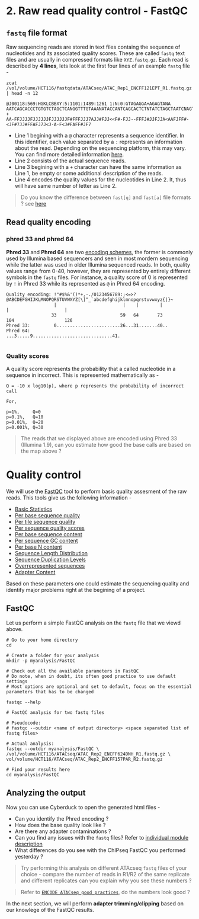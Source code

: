 # 2. Raw read quality control - FastQC

## `fastq` file format
Raw sequencing reads are stored in text files containg the sequence of nucleotides and its associated quality scores. These are called `fastq` text files and are usually in compressed formats like `XYZ.fastq.gz`. Each read is described by **4 lines**, lets look at the first four lines of an example `fastq` file -

```
zcat /vol/volume/HCT116/fastqdata/ATACseq/ATAC_Rep1_ENCFF121EPT_R1.fastq.gz | head -n 12

@J00118:569:HGKLCBBXY:5:1101:1489:1261 1:N:0:GTAGAGGA+AGAGTANA
AATCAGCACCCTGTGTCTAGCTCANGGTTTGTAAANATACCANTCAGCACTCTNTATCTAGCTAATCNAGTGNAGANCTTTTGTGTCTAGCTNAGGGNTTG
+
AA-FFJJJJFJJJJJJFJJJJJJF#FFFJJJ7AJJ#FJJ<<F#-FJJ--FFFJ#JJFJJA<AAFJFF#-<JF#7JJ#FFAFJ7J<J-A-F<J#FAFF#JF7

```

- Line 1 begining with a `@` character represents a sequence identifier. In this identifier, each value separated by a `:` represents an information about the read. Depending on the sequencing platform, this may vary. You can find more detailed information [here](https://en.wikipedia.org/wiki/FASTQ_format).
- Line 2 consists of the actual sequence reads. 
- Line 3 begining with a `+` character can have the same information as Line 1, be empty or some additional description of the reads.
- Line 4 encodes the quality values for the nucleotides in Line 2. It, thus will have same number of letter as Line 2.

> Do you know the difference between `fast[q]` and `fast[a]` file formats ? see [here](https://en.wikipedia.org/wiki/FASTA_format)

## Read quality encoding

### phred 33 and phred 64

**Phred 33** and **Phred 64** are two [encoding schemes](https://www.drive5.com/usearch/manual/quality_score.html), the former is commonly used by Illumina based sequencers and seen in most mordern sequencing while the latter was used in older Illumina sequenced reads. In both, quality values range from 0-40, however, they are represented by entirely different symbols in the `fastq` files. For instance, a quality score of 0 is represented by `!` in Phred 33 while its represented as `@` in Phred 64 encoding.

```
Quality encoding: !"#$%&'()*+,-./0123456789:;<=>?@ABCDEFGHIJKLMNOPQRSTUVWXYZ[\]^_`abcdefghijklmnopqrstuvwxyz{|}~
                  |                         |    |        |                              |                     |
                 33                        59   64       73                            104                   126
Phred 33:         0........................26...31.......40..                                
Phred 64:                                        ...3.....9..............................41. 
                                 
```

### Quality scores

A quality score represents the probability that a called nucleotide in a sequence in incorrect. This is represented mathematically as -

```
Q = -10 x log10(p), where p represents the probability of incorrect call

For,

p=1%,     Q=0 
p=0.1%,   Q=10
p=0.01%,  Q=20 
p=0.001%, Q=30

```

> The reads that we displayed above are encoded using Phred 33 (Illumina 1.9), can you estimate how good the base calls are based on the map above ?

# Quality control

We will use the [FastQC](https://www.bioinformatics.babraham.ac.uk/projects/fastqc/) tool to perform basis quality assesment of the raw reads. This tools give us the following information -

- [Basic Statistics](https://www.bioinformatics.babraham.ac.uk/projects/fastqc/Help/3%20Analysis%20Modules/1%20Basic%20Statistics.html)
- [Per base sequence quality](https://www.bioinformatics.babraham.ac.uk/projects/fastqc/Help/3%20Analysis%20Modules/2%20Per%20Base%20Sequence%20Quality.html)
- [Per tile sequence quality](https://www.bioinformatics.babraham.ac.uk/projects/fastqc/Help/3%20Analysis%20Modules/12%20Per%20Tile%20Sequence%20Quality.html)
- [Per sequence quality scores](https://www.bioinformatics.babraham.ac.uk/projects/fastqc/Help/3%20Analysis%20Modules/3%20Per%20Sequence%20Quality%20Scores.html)
- [Per base sequence content](https://www.bioinformatics.babraham.ac.uk/projects/fastqc/Help/3%20Analysis%20Modules/4%20Per%20Base%20Sequence%20Content.html)
- [Per sequence GC content](https://www.bioinformatics.babraham.ac.uk/projects/fastqc/Help/3%20Analysis%20Modules/5%20Per%20Sequence%20GC%20Content.html)
- [Per base N content](https://www.bioinformatics.babraham.ac.uk/projects/fastqc/Help/3%20Analysis%20Modules/6%20Per%20Base%20N%20Content.html)
- [Sequence Length Distribution](https://www.bioinformatics.babraham.ac.uk/projects/fastqc/Help/3%20Analysis%20Modules/7%20Sequence%20Length%20Distribution.html)
- [Sequence Duplication Levels](https://www.bioinformatics.babraham.ac.uk/projects/fastqc/Help/3%20Analysis%20Modules/8%20Duplicate%20Sequences.html)
- [Overrepresented sequences](https://www.bioinformatics.babraham.ac.uk/projects/fastqc/Help/3%20Analysis%20Modules/9%20Overrepresented%20Sequences.html)
- [Adapter Content](https://www.bioinformatics.babraham.ac.uk/projects/fastqc/Help/3%20Analysis%20Modules/10%20Adapter%20Content.html)

Based on these parameters one could estimate the sequencing quality and identify major problems right at the begining of a project.

## FastQC

Let us perform a simple FastQC analysis on the `fastq` file that we viewd above. 

```
# Go to your home directory
cd 

# Create a folder for your analysis
mkdir -p myanalysis/FastQC

# Check out all the available parameters in FastQC
# Do note, when in doubt, its often good practice to use default settings
# Most options are optional and set to default, focus on the essential parameters that has to be changed

fastqc --help

# FastQC analysis for two fastq files

# Pseudocode: 
# fastqc --outdir <name of output directory> <space separated list of fastq files>

# Actual analysis:
fastqc --outdir myanalysis/FastQC \
/vol/volume/HCT116/ATACseq/ATAC_Rep2_ENCFF624DNH_R1.fastq.gz \
vol/volume/HCT116/ATACseq/ATAC_Rep2_ENCFF157PAR_R2.fastq.gz

# Find your results here
cd myanalysis/FastQC
```

## Analyzing the output

Now you can use Cyberduck to open the generated html files -

- Can you identify the Phred encoding ?
- How does the base quality look like ?
- Are there any adapter contaminations ?
- Can you find any issues with the `fastq` files? Refer to [individual module description](#quality-control)
- What differences do you see with the ChIPseq FastQC you performed yesterday ?

> Try performing this analysis on different ATAcseq `fastq` files of your choice - compare the number of reads in R1/R2 of the same replicate and different replicates can you explain why you see these numbers ?

> Refer to [`ENCODE ATACseq good practices`](https://www.encodeproject.org/atac-seq/), do the numbers look good ?

In the next section, we will perform **adapter trimming/clipping** based on our knowlege of the FastQC results.
